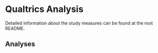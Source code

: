 # Qualtrics Analysis

Detailed information about the study measures can be found at the root README.

## Analyses